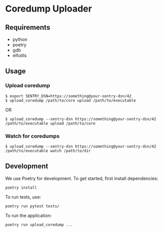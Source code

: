 # Coredump Uploader

## Requirements

- python
- poetry
- gdb
- elfutils

## Usage

### Upload coredump

````
$ export SENTRY_DSN=https://something@your-sentry-dsn/42
$ upload_coredump /path/to/core upload /path/to/executable
````

OR

````
$ upload_coredump --sentry-dsn https://something@your-sentry-dsn/42 /path/to/executable upload /path/to/core 
````

### Watch for coredumps

````
$ upload_coredump --sentry-dsn https://something@your-sentry-dsn/42 /path/to/executable watch /path/to/dir 
````

## Development

We use Poetry for development. To get started, first install dependencies: 

```
poetry install
```

To run tests, use:

```
poetry run pytest tests/
```

To run the application:

```
poetry run upload_coredump ...
```
